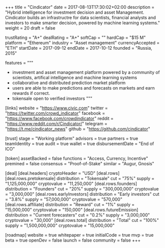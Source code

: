 +++
title = "Cindicator"
date = 2017-08-13T17:30:02+02:00
description = "Hybrid intelligence for investment decision and asset Management. Cindicator builds an infrastructre for data scientists, financial analysts and investors to make smarter decision, powered by machine learning systems."
weight = 20
draft = false

trustRating = "A+"
dealRating = "A+"
softCap = ""
hardCap = "$15 M"
platform = "Ethereum"
industry = "Asset management"
currencyAccepted = "ETH"
startDate = 2017-09-12
endDate = 2017-10-12
founded = "Russia, 2015"

features = """
- investment and asset management platform powered by a community of scientists, artifical intelligence and machine learning systems
- collaborative and distributed prediction market platform
- users are able to make predictions and forecasts on markets and earn rewards if correct.
- tokensale open to verified investors
"""

[links]
  website = "https://www.civic.com"
  twitter = "https://twitter.com/crowd_indicator"
  facebook = "https://www.facebook.com/crowdindicator"
  reddit = "https://www.reddit.com/r/Cindicator/"
  telegram = "https://t.me/cindicator_news"
  github = "https://github.com/cindicator"

[trust]
  stage = "Working platform"
  advisors = true
  partners = true
  teamIdentity = true
  audit = true
  wallet = true
  disbursementDate = "End of ICO"

[token]
  assetBacked = false
  functions = "Access, Currency, Incentive"
  premined = false
  consensus = "Proof-of-Stake"
  similar = "Augur, Gnosis"

[deal]
  [deal.headers]
    cryptoHeader = "USD"
  [deal.rows]
    [deal.rows.pretokensale]
      distribution = "Tokensale"
      cut = "75%"
      supply = "1,125,000,000"
      cryptovalue = "11,250,000"
    [deal.rows.founders]
      distribution = "Founders"
      cut = "20%"
      supply = "300,000,000"
      cryptovalue = "3,000,000"
    [deal.rows.earlyInvestors]
      distribution = "Early investors"
      cut = "3.8%"
      supply = "57,000,000"
      cryptovalue = "570,000"
    [deal.rows.affiliate]
      distribution = "Reward"
      cut = "1%"
      supply = "15,000,000"
      cryptovalue = "150,000"
    [deal.rows.futureEmission]
      distribution = "Current forecasters"
      cut = "0.2%"
      supply = "3,000,000"
      cryptovalue = "30,000"
    [deal.rows.total]
      distribution = "Total"
      cut = "100%"
      supply = "1,500,000,000"
      cryptovalue = "15,000,000"


[roadmap]
  website = true
  whitepaper = true
  initialCode = true
  mvp = true
  beta = true
  openDev = false
  launch = false
  community = false
+++
